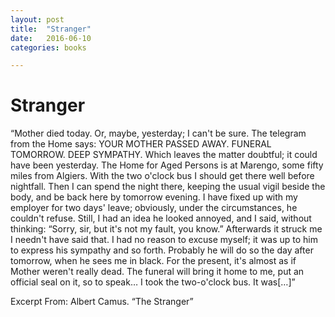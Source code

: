 ```yaml
---
layout: post
title:  "Stranger"
date:   2016-06-10	
categories: books

---
```


# Stranger

“Mother died today. Or, maybe, yesterday; I can't be sure. The telegram from the Home says: YOUR MOTHER PASSED AWAY. FUNERAL TOMORROW. DEEP SYMPATHY. Which leaves the matter doubtful; it could have been yesterday.
The Home for Aged Persons is at Marengo, some fifty miles from Algiers. With the two o'clock bus I should get there well before nightfall. Then I can spend the night there, keeping the usual vigil beside the body, and be back here by tomorrow evening. I have fixed up with my employer for two days' leave; obviously, under the circumstances, he couldn't refuse. Still, I had an idea he looked annoyed, and I said, without thinking: “Sorry, sir, but it's not my fault, you know.”
Afterwards it struck me I needn't have said that. I had no reason to excuse myself; it was up to him to express his sympathy and so forth. Probably he will do so the day after tomorrow, when he sees me in black. For the present, it's almost as if Mother weren't really dead. The funeral will bring it home to me, put an official seal on it, so to speak…
I took the two-o'clock bus. It was[…]”

Excerpt From: Albert Camus. “The Stranger”